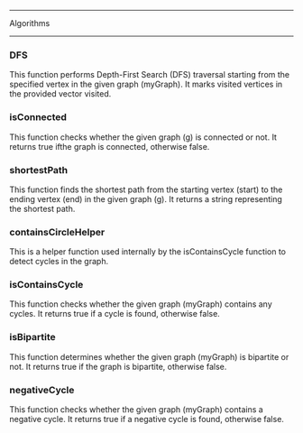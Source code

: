 ***
Algorithms 
***
### DFS
This function performs Depth-First Search (DFS) traversal starting from the specified vertex in the given graph (myGraph). It marks visited vertices in the provided vector visited.

 ### isConnected

This function checks whether the given graph (g) is connected or not. It returns true ifthe graph is connected, otherwise false.

### shortestPath
This function finds the shortest path from the starting vertex (start) to the ending vertex (end) in the given graph (g). It returns a string representing the shortest path.

### containsCircleHelper 
This is a helper function used internally by the isContainsCycle function to detect cycles in the graph.

### isContainsCycle
This function checks whether the given graph (myGraph) contains any cycles. It returns true if a cycle is found, otherwise false.

### isBipartite
This function determines whether the given graph (myGraph) is bipartite or not. It returns true if the graph is bipartite, otherwise false.

### negativeCycle
This function checks whether the given graph (myGraph) contains a negative cycle. It returns true if a negative cycle is found, otherwise false.
  
